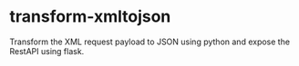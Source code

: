 # transform-xmltojson

Transform the XML request payload to JSON using python and expose the RestAPI using flask.
